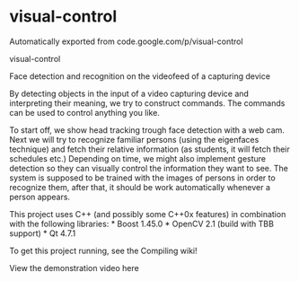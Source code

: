 # visual-control
Automatically exported from code.google.com/p/visual-control

visual-control

Face detection and recognition on the videofeed of a capturing device

By detecting objects in the input of a video capturing device and interpreting their meaning, we try to construct commands. The commands can be used to control anything you like.

To start off, we show head tracking trough face detection with a web cam. Next we will try to recognize familiar persons (using the eigenfaces technique) and fetch their relative information (as students, it will fetch their schedules etc.) Depending on time, we might also implement gesture detection so they can visually control the information they want to see. The system is supposed to be trained with the images of persons in order to recognize them, after that, it should be work automatically whenever a person appears.

This project uses C++ (and possibly some C++0x features) in combination with the following libraries: * Boost 1.45.0 * OpenCV 2.1 (build with TBB support) * Qt 4.7.1

To get this project running, see the Compiling wiki!

View the demonstration video here
